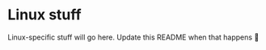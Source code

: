 # Linux stuff

Linux-specific stuff will go here. Update this README when that happens :slightly_smiling_face:
